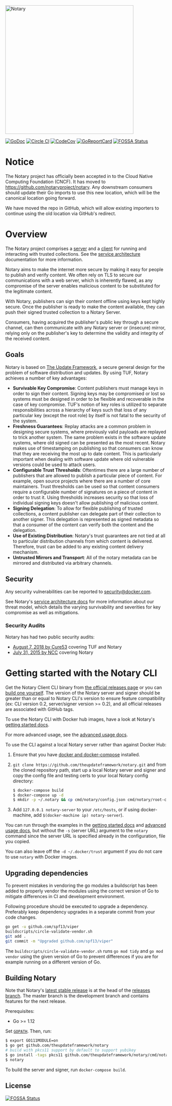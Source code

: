 <img src="docs/images/notary-blk.svg" alt="Notary" width="400px"/>

[![GoDoc](https://godoc.org/github.com/notaryproject/notary?status.svg)](https://godoc.org/github.com/notaryproject/notary)
[![Circle CI](https://circleci.com/gh/notaryproject/notary/tree/master.svg?style=shield)](https://circleci.com/gh/notaryproject/notary/tree/master) [![CodeCov](https://codecov.io/github/notaryproject/notary/coverage.svg?branch=master)](https://codecov.io/github/notaryproject/notary) [![GoReportCard](https://goreportcard.com/badge/notaryproject/notary)](https://goreportcard.com/report/github.com/notaryproject/notary)
[![FOSSA Status](https://app.fossa.io/api/projects/git%2Bgithub.com%2Ftheupdateframework%2Fnotary.svg?type=shield)](https://app.fossa.io/projects/git%2Bgithub.com%2Ftheupdateframework%2Fnotary?ref=badge_shield)

# Notice

The Notary project has officially been accepted in to the Cloud Native Computing Foundation (CNCF).
It has moved to https://github.com/notaryproject/notary. Any downstream consumers should update
their Go imports to use this new location, which will be the canonical location going forward.

We have moved the repo in GitHub, which will allow existing importers to continue using the old
location via GitHub's redirect.

# Overview

The Notary project comprises a [server](cmd/notary-server) and a [client](cmd/notary) for running and interacting
with trusted collections. See the [service architecture](docs/service_architecture.md) documentation
for more information.

Notary aims to make the internet more secure by making it easy for people to
publish and verify content. We often rely on TLS to secure our communications
with a web server, which is inherently flawed, as any compromise of the server
enables malicious content to be substituted for the legitimate content.

With Notary, publishers can sign their content offline using keys kept highly
secure. Once the publisher is ready to make the content available, they can
push their signed trusted collection to a Notary Server.

Consumers, having acquired the publisher's public key through a secure channel,
can then communicate with any Notary server or (insecure) mirror, relying
only on the publisher's key to determine the validity and integrity of the
received content.

## Goals

Notary is based on [The Update Framework](https://www.theupdateframework.com/), a secure general design for the problem of software distribution and updates. By using TUF, Notary achieves a number of key advantages:

* **Survivable Key Compromise**: Content publishers must manage keys in order to sign their content. Signing keys may be compromised or lost so systems must be designed in order to be flexible and recoverable in the case of key compromise. TUF's notion of key roles is utilized to separate responsibilities across a hierarchy of keys such that loss of any particular key (except the root role) by itself is not fatal to the security of the system.
* **Freshness Guarantees**: Replay attacks are a common problem in designing secure systems, where previously valid payloads are replayed to trick another system. The same problem exists in the software update systems, where old signed can be presented as the most recent. Notary makes use of timestamping on publishing so that consumers can know that they are receiving the most up to date content. This is particularly important when dealing with software update where old vulnerable versions could be used to attack users.
* **Configurable Trust Thresholds**: Oftentimes there are a large number of publishers that are allowed to publish a particular piece of content. For example, open source projects where there are a number of core maintainers. Trust thresholds can be used so that content consumers require a configurable number of signatures on a piece of content in order to trust it. Using thresholds increases security so that loss of individual signing keys doesn't allow publishing of malicious content.
* **Signing Delegation**: To allow for flexible publishing of trusted collections, a content publisher can delegate part of their collection to another signer. This delegation is represented as signed metadata so that a consumer of the content can verify both the content and the delegation.
* **Use of Existing Distribution**: Notary's trust guarantees are not tied at all to particular distribution channels from which content is delivered. Therefore, trust can be added to any existing content delivery mechanism.
* **Untrusted Mirrors and Transport**: All of the notary metadata can be mirrored and distributed via arbitrary channels.

## Security

Any security vulnerabilities can be reported to security@docker.com.

See Notary's [service architecture docs](docs/service_architecture.md#threat-model) for more information about our threat model, which details the varying survivability and severities for key compromise as well as mitigations.

### Security Audits

Notary has had two public security audits:

* [August 7, 2018 by Cure53](docs/resources/cure53_tuf_notary_audit_2018_08_07.pdf) covering TUF and Notary
* [July 31, 2015 by NCC](docs/resources/ncc_docker_notary_audit_2015_07_31.pdf) covering Notary

# Getting started with the Notary CLI

Get the Notary Client CLI binary from [the official releases page](https://github.com/notaryproject/notary/releases) or you can [build one yourself](#building-notary).
The version of the Notary server and signer should be greater than or equal to Notary CLI's version to ensure feature compatibility (ex: CLI version 0.2, server/signer version >= 0.2), and all official releases are associated with GitHub tags.

To use the Notary CLI with Docker hub images, have a look at Notary's
[getting started docs](docs/getting_started.md).

For more advanced usage, see the
[advanced usage docs](docs/advanced_usage.md).

To use the CLI against a local Notary server rather than against Docker Hub:

1. Ensure that you have [docker and docker-compose](https://docs.docker.com/compose/install/) installed.
1. `git clone https://github.com/theupdateframework/notary.git` and from the cloned repository path,
    start up a local Notary server and signer and copy the config file and testing certs to your
    local Notary config directory:

    ```sh
    $ docker-compose build
    $ docker-compose up -d
    $ mkdir -p ~/.notary && cp cmd/notary/config.json cmd/notary/root-ca.crt ~/.notary
    ```

1. Add `127.0.0.1 notary-server` to your `/etc/hosts`, or if using docker-machine,
    add `$(docker-machine ip) notary-server`).

You can run through the examples in the
[getting started docs](docs/getting_started.md) and
[advanced usage docs](docs/advanced_usage.md), but
without the `-s` (server URL) argument to the `notary` command since the server
URL is specified already in the configuration, file you copied.

You can also leave off the `-d ~/.docker/trust` argument if you do not care
to use `notary` with Docker images.

## Upgrading dependencies

To prevent mistakes in vendoring the go modules a buildscript has been added to properly vendor the modules using the correct version of Go to mitigate differences in CI and development environment.

Following procedure should be executed to upgrade a dependency. Preferably keep dependency upgrades in a separate commit from your code changes.

```bash
go get -u github.com/spf13/viper
buildscripts/circle-validate-vendor.sh
git add .
git commit -m "Upgraded github.com/spf13/viper"
```

The `buildscripts/circle-validate-vendor.sh` runs `go mod tidy` and `go mod vendor` using the given version of Go to prevent differences if you are for example running on a different version of Go.

## Building Notary

Note that Notary's [latest stable release](https://github.com/notaryproject/notary/releases) is at the head of the
[releases branch](https://github.com/notaryproject/notary/tree/releases).  The master branch is the development
branch and contains features for the next release.

Prerequisites:

* Go >= 1.12

Set [```GOPATH```](https://golang.org/doc/code.html#GOPATH). Then, run:

```bash
$ export GO111MODULE=on
$ go get github.com/theupdateframework/notary
# build with pkcs11 support by default to support yubikey
$ go install -tags pkcs11 github.com/theupdateframework/notary/cmd/notary
$ notary
```

To build the server and signer, run `docker-compose build`.

## License

[![FOSSA Status](https://app.fossa.io/api/projects/git%2Bgithub.com%2Ftheupdateframework%2Fnotary.svg?type=large)](https://app.fossa.io/projects/git%2Bgithub.com%2Ftheupdateframework%2Fnotary?ref=badge_large)
